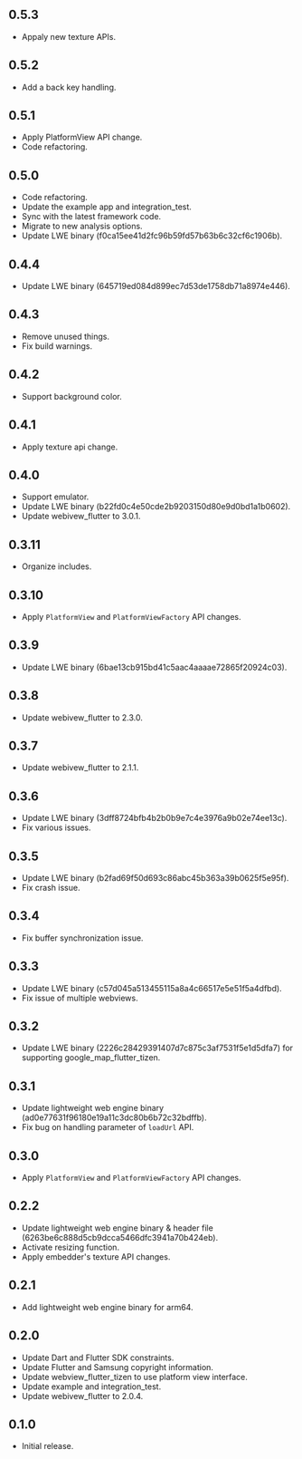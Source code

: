 ## 0.5.3
* Appaly new texture APIs.

## 0.5.2
* Add a back key handling.

## 0.5.1
* Apply PlatformView API change.
* Code refactoring.

## 0.5.0

* Code refactoring.
* Update the example app and integration_test.
* Sync with the latest framework code.
* Migrate to new analysis options.
* Update LWE binary (f0ca15ee41d2fc96b59fd57b63b6c32cf6c1906b).

## 0.4.4

* Update LWE binary (645719ed084d899ec7d53de1758db71a8974e446).

## 0.4.3

* Remove unused things.
* Fix build warnings.

## 0.4.2

* Support background color.

## 0.4.1

* Apply texture api change.

## 0.4.0

* Support emulator.
* Update LWE binary (b22fd0c4e50cde2b9203150d80e9d0bd1a1b0602).
* Update webivew_flutter to 3.0.1.

## 0.3.11

* Organize includes.

## 0.3.10

* Apply `PlatformView` and `PlatformViewFactory` API changes.

## 0.3.9

* Update LWE binary (6bae13cb915bd41c5aac4aaaae72865f20924c03).

## 0.3.8

* Update webivew_flutter to 2.3.0.

## 0.3.7

* Update webivew_flutter to 2.1.1.

## 0.3.6

* Update LWE binary (3dff8724bfb4b2b0b9e7c4e3976a9b02e74ee13c).
* Fix various issues.

## 0.3.5

* Update LWE binary (b2fad69f50d693c86abc45b363a39b0625f5e95f).
* Fix crash issue.

## 0.3.4

* Fix buffer synchronization issue.

## 0.3.3

* Update LWE binary (c57d045a513455115a8a4c66517e5e51f5a4dfbd).
* Fix issue of multiple webviews.

## 0.3.2

* Update LWE binary (2226c28429391407d7c875c3af7531f5e1d5dfa7) for supporting google_map_flutter_tizen.

## 0.3.1

* Update lightweight web engine binary (ad0e77631f96180e19a11c3dc80b6b72c32bdffb).
* Fix bug on handling parameter of `loadUrl` API.

## 0.3.0

* Apply `PlatformView` and `PlatformViewFactory` API changes.

## 0.2.2

* Update lightweight web engine binary & header file (6263be6c888d5cb9dcca5466dfc3941a70b424eb).
* Activate resizing function.
* Apply embedder's texture API changes.

## 0.2.1

* Add lightweight web engine binary for arm64.

## 0.2.0

* Update Dart and Flutter SDK constraints.
* Update Flutter and Samsung copyright information.
* Update webview_flutter_tizen to use platform view interface.
* Update example and integration_test.
* Update webivew_flutter to 2.0.4.

## 0.1.0

* Initial release.

